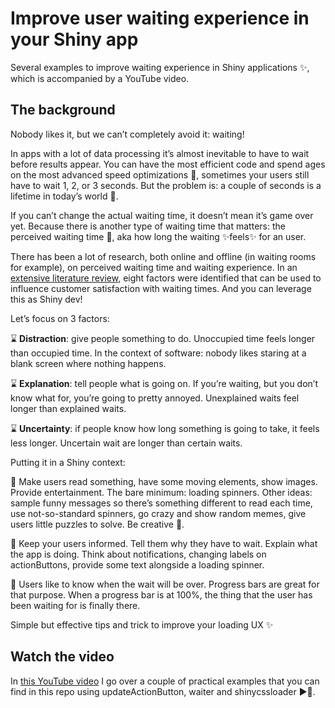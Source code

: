# Improve user waiting experience in your Shiny app

Several examples to improve waiting experience in Shiny applications ✨, which is accompanied by a YouTube video.

## The background

Nobody likes it, but we can’t completely avoid it: waiting!

In apps with a lot of data processing it’s almost inevitable to have to wait before results appear. You can have the most efficient code and spend ages on the most advanced speed optimizations 🚀, sometimes your users still have to wait 1, 2, or 3 seconds. But the problem is: a couple of seconds is a lifetime in today’s world 🐢.

If you can’t change the actual waiting time, it doesn’t mean it’s game over yet. Because there is another type of waiting time that matters: the perceived waiting time 👀, aka how long the waiting ✨feels✨ for an user. 

There has been a lot of research, both online and offline (in waiting rooms for example), on perceived waiting time and waiting experience. In an [extensive literature review](https://www.researchgate.net/publication/338336943_Perceived_Waiting_Time_and_Waiting_Satisfaction_a_Systematic_Literature_Review), eight factors were identified that can be used to influence customer satisfaction with waiting times. And you can leverage this as Shiny dev!

Let’s focus on 3 factors:

⌛️ **Distraction**: give people something to do. Unoccupied time feels longer than occupied time. In the context of software: nobody likes staring at a blank screen where nothing happens. 

⌛️ **Explanation**: tell people what is going on. If you’re waiting, but you don’t know what for, you’re going to pretty annoyed. Unexplained waits feel longer than explained waits.

⌛️ **Uncertainty**: if people know how long something is going to take, it feels less longer. Uncertain wait are longer than certain waits. 

Putting it in a Shiny context:

🚀 Make users read something, have some moving elements, show images. Provide entertainment. The bare minimum: loading spinners. Other ideas: sample funny messages so there’s something different to read each time, use not-so-standard spinners, go crazy and show random memes, give users little puzzles to solve. Be creative 🎨.

🚀 Keep your users informed. Tell them why they have to wait. Explain what the app is doing. Think about notifications, changing labels on actionButtons, provide some text alongside a loading spinner. 

🚀 Users like to know when the wait will be over. Progress bars are great for that purpose. When a progress bar is at 100%, the thing that the user has been waiting for is finally there. 

Simple but effective tips and trick to improve your loading UX ✨

## Watch the video

In [this YouTube video](https://youtu.be/YrCX0FlXsW0) I go over a couple of practical examples that you can find in this repo using updateActionButton, waiter and shinycssloader ▶️🎥.

